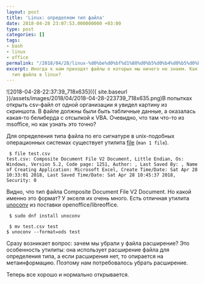 ```yaml
---
layout: post
title: 'Linux: определяем тип файла'
date: 2018-04-28 23:07:53.000000000 +03:00
type: post
categories: []
tags:
- bash
- linux
- office
permalink: "/2018/04/28/linux-%d0%be%d0%bf%d1%80%d0%b5%d0%b4%d0%b5%d0%bb%d1%8f%d0%b5%d0%bc-%d1%82%d0%b8%d0%bf-%d1%84%d0%b0%d0%b9%d0%bb%d0%b0/"
excerpt: Иногда к нам приходят файлы о которых мы ничего не знаем. Как определить
  тип файла в linux?
---
```

![2018-04-28-22:37:39_718x635]({{ site.baseurl }}/assets/images/2018/04/2018-04-28-223739_718x635.png)В попытках открыть csv-файл от одной организации я увидел картину из скриншота. В файле должны были быть табличные данные, а оказалась какая-то белиберда с отсылкой к VBA. Очевидно, что там что-то из msоffice, но как узнать это точно?

Для определения типа файла по его сигнатуре в unix-подобных операционных системах существует утилита [file](ftp://ftp.astron.com/pub/file) (```man 1 file```).

```shell
 $ file test.csv  
test.csv: Composite Document File V2 Document, Little Endian, Os: Windows, Version 5.2, Code page: 1251, Author: , Last Saved By: , Name of Creating Application: Microsoft Excel, Create Time/Date: Sat Apr 28 10:33:01 2018, Last Saved Time/Date: Sat Apr 28 10:45:37 2018, Security: 0
```

Видно, что тип файла Composite Document File V2 Document. Но какой именно это формат? У экселя их очень много. Есть отличная утилита [unoconv](https://debianworld.ru/articles/unoconv-konvertaciya-word-pdf-swf-html-ppt-dokumentov-v-debian-ubuntu/) из поставки openoffice/libreoffice.

```shell
 $ sudo dnf install unoconv
```

```shell
 $ mv test.csv test  
$ unoconv --format=ods test
```

Сразу возникает вопрос: зачем мы убрали у файла расширение? Это особенность утилиты: она использует расширение файла для определения типа, а если расширения нет, то опирается на метаинформацию. Поэтому нам потребовалось убрать расширение.

Теперь все хорошо и нормально открывается.

